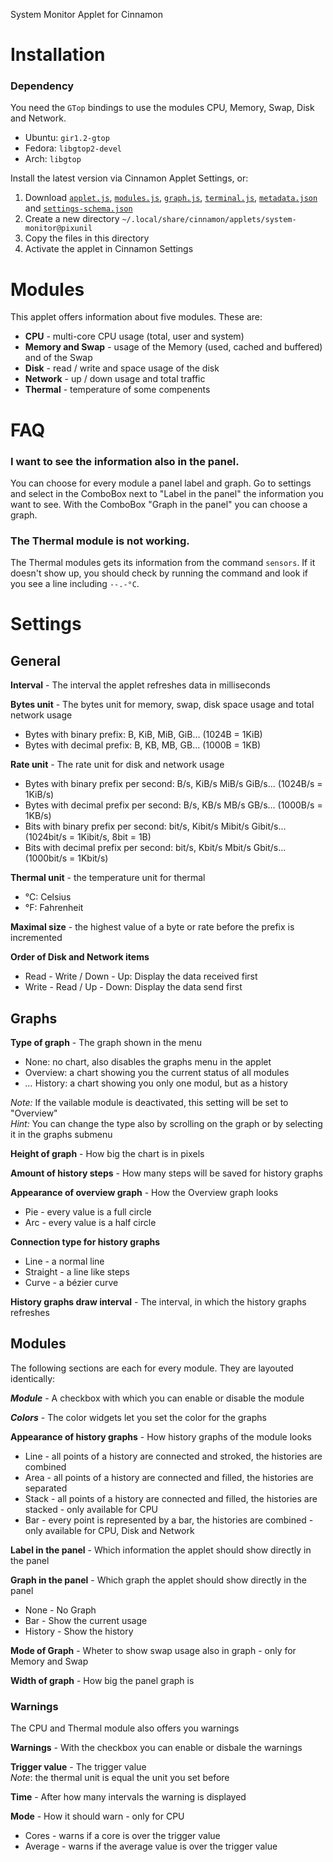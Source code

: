 System Monitor Applet for Cinnamon

# Installation

### Dependency
You need the `GTop` bindings to use the modules CPU, Memory, Swap, Disk and Network.

- Ubuntu: `gir1.2-gtop`
- Fedora: `libgtop2-devel`
- Arch: `libgtop`

Install the latest version via Cinnamon Applet Settings, or:

1. Download [`applet.js`](applet.js), [`modules.js`](modules.js), [`graph.js`](graph.js), [`terminal.js`](terminal.js), [`metadata.json`](metadata.json) and [`settings-schema.json`](settings-schema.json)
2. Create a new directory `~/.local/share/cinnamon/applets/system-monitor@pixunil`
3. Copy the files in this directory
4. Activate the applet in Cinnamon Settings

# Modules
This applet offers information about five modules. These are:

- **CPU** - multi-core CPU usage (total, user and system)
- **Memory and Swap** - usage of the Memory (used, cached and buffered) and of the Swap
- **Disk** - read / write and space usage of the disk
- **Network** - up / down usage and total traffic
- **Thermal** - temperature of some compenents

# FAQ

### I want to see the information also in the panel.
You can choose for every module a panel label and graph.
Go to settings and select in the ComboBox next to "Label in the panel" the information you want to see.
With the ComboBox "Graph in the panel" you can choose a graph.

### The Thermal module is not working.
The Thermal modules gets its information from the command `sensors`.
If it doesn't show up, you should check by running the command and look if you see a line including `--.-°C`.

# Settings

## General
**Interval** - The interval the applet refreshes data in milliseconds

**Bytes unit** - The bytes unit for memory, swap, disk space usage and total network usage
* Bytes with binary prefix: B, KiB, MiB, GiB... (1024B = 1KiB)
* Bytes with decimal prefix: B, KB, MB, GB... (1000B = 1KB)
    
**Rate unit** - The rate unit for disk and network usage
* Bytes with binary prefix per second: B/s, KiB/s MiB/s GiB/s... (1024B/s = 1KiB/s)
* Bytes with decimal prefix per second: B/s, KB/s MB/s GB/s... (1000B/s = 1KB/s)
* Bits with binary prefix per second: bit/s, Kibit/s Mibit/s Gibit/s... (1024bit/s = 1Kibit/s, 8bit = 1B)
* Bits with decimal prefix per second: bit/s, Kbit/s Mbit/s Gbit/s... (1000bit/s = 1Kbit/s)
    
**Thermal unit** - the temperature unit for thermal
* °C: Celsius
* °F: Fahrenheit
    
**Maximal size** - the highest value of a byte or rate before the prefix is incremented

**Order of Disk and Network items**
* Read - Write / Down - Up: Display the data received first
* Write - Read / Up - Down: Display the data send first

## Graphs
**Type of graph** - The graph shown in the menu
* None: no chart, also disables the graphs menu in the applet
* Overview: a chart showing you the current status of all modules
* _..._ History: a chart showing you only one modul, but as a history

_Note:_ If the vailable module is deactivated, this setting will be set to "Overview"  
_Hint:_ You can change the type also by scrolling on the graph or by selecting it in the graphs submenu

**Height of graph** - How big the chart is in pixels

**Amount of history steps** - How many steps will be saved for history graphs

**Appearance of overview graph** - How the Overview graph looks
* Pie - every value is a full circle
* Arc - every value is a half circle
    
**Connection type for history graphs**
* Line - a normal line
* Straight - a line like steps
* Curve - a bézier curve
    
**History graphs draw interval** - The interval, in which the history graphs refreshes

## Modules

The following sections are each for every module.
They are layouted identically:

_**Module**_ - A checkbox with which you can enable or disable the module

_**Colors**_ - The color widgets let you set the color for the graphs

**Appearance of history graphs** - How history graphs of the module looks
* Line - all points of a history are connected and stroked, the histories are combined
* Area - all points of a history are connected and filled, the histories are separated
* Stack - all points of a history are connected and filled, the histories are stacked - only available for CPU
* Bar - every point is represented by a bar, the histories are combined - only available for CPU, Disk and Network

**Label in the panel** - Which information the applet should show directly in the panel

**Graph in the panel** - Which graph the applet should show directly in the panel
* None - No Graph
* Bar - Show the current usage
* History - Show the history

**Mode of Graph** - Wheter to show swap usage also in graph - only for Memory and Swap

**Width of graph** - How big the panel graph is

### Warnings
The CPU and Thermal module also offers you warnings

**Warnings** - With the checkbox you can enable or disbale the warnings

**Trigger value** - The trigger value  
_Note_: the thermal unit is equal the unit you set before

**Time** - After how many intervals the warning is displayed

**Mode** - How it should warn - only for CPU
* Cores - warns if a core is over the trigger value
* Average - warns if the average value is over the trigger value
